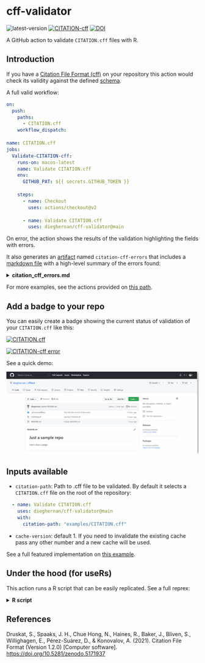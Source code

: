 # cff-validator

![latest-version](https://img.shields.io/github/v/release/dieghernan/cff-validator) [![CITATION-cff](https://github.com/dieghernan/cff-validator/actions/workflows/cff-validator.yml/badge.svg)](https://github.com/dieghernan/cff-validator/actions/workflows/cff-validator.yml) [![DOI](https://zenodo.org/badge/DOI/10.5281/zenodo.5348444.svg)](https://doi.org/10.5281/zenodo.5348444)

A GitHub action to validate `CITATION.cff` files with R.

## Introduction

If you have a [Citation File Format (cff)](https://citation-file-format.github.io) on your repository this action would check its validity against the defined [schema](https://github.com/citation-file-format/citation-file-format/blob/main/schema-guide.md).

A full valid workflow:

``` yaml
on:
  push:
    paths:
      - CITATION.cff
    workflow_dispatch:

name: CITATION.cff
jobs:
  Validate-CITATION-cff:
    runs-on: macos-latest
    name: Validate CITATION.cff
    env:
      GITHUB_PAT: ${{ secrets.GITHUB_TOKEN }}

    steps:
      - name: Checkout
        uses: actions/checkout@v2

      - name: Validate CITATION.cff
        uses: dieghernan/cff-validator@main


```

On error, the action shows the results of the validation highlighting the fields with errors.

It also generates an [artifact](https://github.com/actions/upload-artifact) named
`citation-cff-errors` that includes a 
[markdown file](https://github.com/dieghernan/cff-validator/blob/main/examples/key-error/citation_cff_errors.md) with a 
high-level summary of the errors found:

<details><summary><strong>citation_cff_errors.md</strong></summary>
Table: **./examples/key-error/CITATION.cff errors:**

|field           |message                          |
|:---------------|:--------------------------------|
|data            |has additional properties        |
|data.authors.0  |no schemas match                 |
|data.doi        |referenced schema does not match |
|data.keywords.0 |is the wrong type                |
|data.license    |referenced schema does not match |
|data.url        |referenced schema does not match |


See [Guide to Citation File Format schema version 1.2.0](https://github.com/citation-file-format/citation-file-format/blob/main/schema-guide.md) for debugging.

</details>



For more examples, see the actions provided on [this path](https://github.com/dieghernan/cff-validator/tree/main/.github/workflows).

## Add a badge to your repo

You can easily create a badge showing the current status of validation of your `CITATION.cff` like this: 

[![CITATION.cff](https://github.com/dieghernan/cff-validator/actions/workflows/cff-validator.yml/badge.svg)](https://github.com/dieghernan/cff-validator/actions/workflows/cff-validator.yml)

[![CITATION-cff error](https://github.com/dieghernan/cff-validator/actions/workflows/cff-validator-error.yml/badge.svg)](https://github.com/dieghernan/cff-validator/actions/workflows/cff-validator-error.yml)

See a quick demo:

![](assets/demo.gif)

## Inputs available

-   `citation-path`: Path to .cff file to be validated. By default it selects a `CITATION.cff` file on the root of the repository:

``` yaml
  - name: Validate CITATION.cff
    uses: dieghernan/cff-validator@main
    with:
      citation-path: "examples/CITATION.cff"
```

-   `cache-version`: default 1. If you need to invalidate the existing cache pass any other number and a new cache will be used.


See a full featured implementation on [this example](https://github.com/dieghernan/cff-validator/blob/main/.github/workflows/cff-validator-complete-matrix.yml).

## Under the hood (for useRs)

This action runs a R script that can be easily replicated. See a full reprex:

<details><summary><strong>R script</strong></summary>

``` r
# install_cran(c("yaml","jsonlite", "jsonvalidate", "knitr")

citation_path <- "./key-error/CITATION.cff"

citfile <- yaml::read_yaml(citation_path)
# All elements to character
citfile <- rapply(citfile, function(x) as.character(x), how = "replace")

# Convert to json
cit_temp <- tempfile(fileext = ".json")
jsonlite::write_json(citfile, cit_temp, pretty = TRUE)

# Manage brackets
citfile_clean <- readLines(cit_temp)

# Search brackets to keep
# Keep ending and starting
keep_lines <- grep('", "', citfile_clean)
keep_lines <- c(keep_lines, grep("\\[$", citfile_clean))
keep_lines <- c(keep_lines, grep(" \\],", citfile_clean))
keep_lines <- c(keep_lines, grep(" \\]$", citfile_clean))
keep_lines <- sort(unique(keep_lines))

if (all(keep_lines > 0)) {
  keep_string <- citfile_clean[keep_lines]
  citfile_clean[keep_lines] <- ""
}
# Remove rest of brackets
citfile_clean <- gsub('["', '"', citfile_clean, fixed = TRUE)
citfile_clean <- gsub('"]', '"', citfile_clean, fixed = TRUE)

if (all(keep_lines > 0)) {
  # Add "good" brackets back
  citfile_clean[keep_lines] <- keep_string
}

writeLines(citfile_clean, cit_temp)

# Download latest scheme
schema_temp <- tempfile("schema", fileext = ".json")
download.file("https://raw.githubusercontent.com/citation-file-format/citation-file-format/main/schema.json",
  schema_temp,
  mode = "wb", quiet = TRUE
)

# Validate
result <- jsonvalidate::json_validate(cit_temp,
  schema_temp,
  verbose = TRUE
)
# Results
message("------\n")
#> ------
if (result == FALSE) {
  print(knitr::kable(attributes(result)$errors,
    align = "l",
    caption = paste(citation_path, "errors:")
  ))

  message("\n\n------")
  stop(citation_path, "file not valid. See Artifact: citation-cff-errors for details.")
} else {
  message(citation_path, "is valid.")
  message("\n\n------")
}
#> 
#> 
#> Table: ./key-error/CITATION.cff errors:
#> 
#> |field           |message                          |
#> |:---------------|:--------------------------------|
#> |data            |has additional properties        |
#> |data.authors.0  |no schemas match                 |
#> |data.doi        |referenced schema does not match |
#> |data.keywords.0 |is the wrong type                |
#> |data.license    |referenced schema does not match |
#> |data.url        |referenced schema does not match |
#> 
#> 
#> ------
#> Error in eval(expr, envir, enclos): ./key-error/CITATION.cfffile not valid. See Artifact: citation-cff-errors for details.
```

<sup>Created on 2021-09-06 by the [reprex package](https://reprex.tidyverse.org) (v2.0.1)</sup>

</details>

## References

Druskat, S., Spaaks, J. H., Chue Hong, N., Haines, R., Baker, J., Bliven, S., Willighagen, E., Pérez-Suárez, D., & Konovalov, A. (2021). Citation File Format (Version 1.2.0) [Computer software]. <https://doi.org/10.5281/zenodo.5171937>
